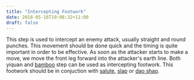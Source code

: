 ```yaml
---
title: "Intercepting Footwork"
date: 2018-05-16T19:08:32+11:00
draft: false
---
```


This step is used to intercept an enemy attack, usually straight and round punches. This movement should be done quick and the timing is quite important in order to be effective. As soon as the attacker starts to make a move, we move the front leg forward into the attacker's earth line. Both yiquan and [bamboo](../bamboo)  step can be used as intercepting footwork. This footwork should be in conjuction with [salute](../../deflections/salute), [slap](../../deflections/slap) or [dao shao](../../deflections/dao_shao).
